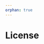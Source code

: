 ```yaml
---
orphan: true
---
```


# License

```{include} ../LICENSE

```
                                                                                                                         